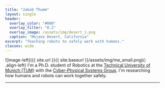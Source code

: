 ```yaml
---
title: "Jakob Thumm"
layout: single
header:
  overlay_color: "#000"
  overlay_filter: "0.2"
  overlay_image: /assets/img/desert_1.png
  caption: "Mojave Desert, California"
excerpt: "Teaching robots to safely work with humans."
classes: wide
---
```

![image-left]({{ site.url }}{{ site.baseurl }}/assets/img/me_small.png){: .align-left}
I'm a Ph.D. student of Robotics at the [Technical University of Munich (TUM)](https://www.tum.de/) with the [Cyber-Physical Systems Group](https://www.ce.cit.tum.de/air/home/). I'm researching how humans and robots can work together safely.

---